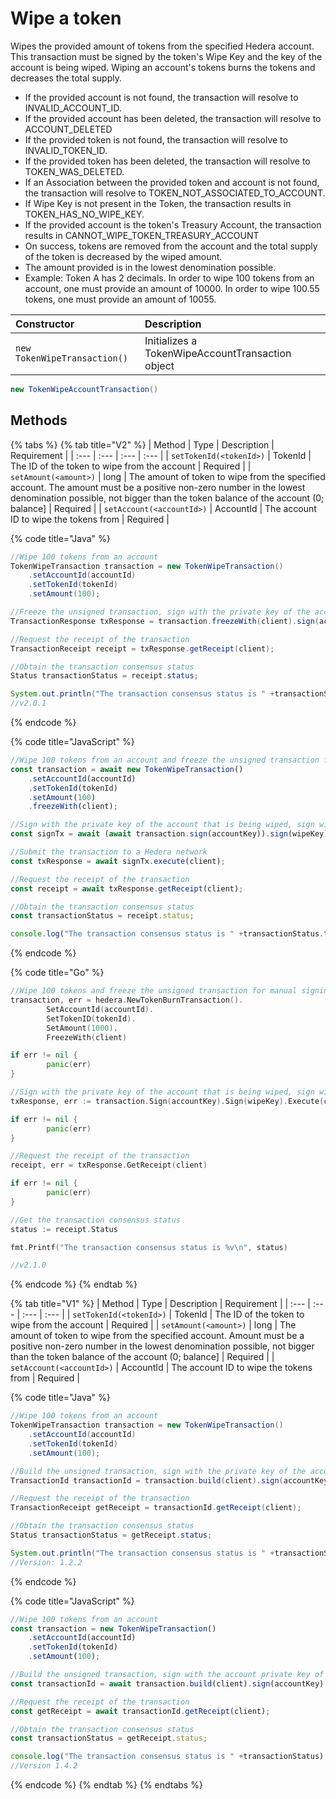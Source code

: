 # Wipe a token

Wipes the provided amount of tokens from the specified Hedera account. This transaction must be signed by the token's Wipe Key and the key of the account is being wiped. Wiping an account's tokens burns the tokens and decreases the total supply.

* If the provided account is not found, the transaction will resolve to INVALID\_ACCOUNT\_ID.
* If the provided account has been deleted, the transaction will resolve to ACCOUNT\_DELETED
* If the provided token is not found, the transaction will resolve to INVALID\_TOKEN\_ID.
* If the provided token has been deleted, the transaction will resolve to TOKEN\_WAS\_DELETED.
* If an Association between the provided token and account is not found, the transaction will resolve to TOKEN\_NOT\_ASSOCIATED\_TO\_ACCOUNT.
* If Wipe Key is not present in the Token, the transaction results in TOKEN\_HAS\_NO\_WIPE\_KEY.
* If the provided account is the token's Treasury Account, the transaction results in CANNOT\_WIPE\_TOKEN\_TREASURY\_ACCOUNT
* On success, tokens are removed from the account and the total supply of the token is decreased by the wiped amount.
* The amount provided is in the lowest denomination possible. 
* Example: Token A has 2 decimals. In order to wipe 100 tokens from an account, one must provide an amount of 10000. In order to wipe 100.55 tokens, one must provide an amount of 10055.

| Constructor | Description |
| :--- | :--- |
| `new TokenWipeTransaction()` | Initializes a TokenWipeAccountTransaction object |

```java
new TokenWipeAccountTransaction()
```

## Methods

{% tabs %}
{% tab title="V2" %}
| Method | Type | Description | Requirement |
| :--- | :--- | :--- | :--- |
| `setTokenId(<tokenId>)` | TokenId | The ID of the token to wipe from the account | Required |
| `setAmount(<amount>)` | long | The amount of token to wipe from the specified account. The amount must be a positive non-zero number in the lowest denomination possible, not bigger than the token balance of the account \(0; balance\] | Required |
| `setAccount(<accountId>)` | AccountId | The account ID to wipe the tokens from | Required |

{% code title="Java" %}
```java
//Wipe 100 tokens from an account
TokenWipeTransaction transaction = new TokenWipeTransaction()
    .setAccountId(accountId)
    .setTokenId(tokenId)
    .setAmount(100);

//Freeze the unsigned transaction, sign with the private key of the account that is being wiped, sign with the wipe private key of the token, submit the transaction to a Hedera network
TransactionResponse txResponse = transaction.freezeWith(client).sign(accountKey).sign(wipeKey).execute(client);

//Request the receipt of the transaction
TransactionReceipt receipt = txResponse.getReceipt(client);

//Obtain the transaction consensus status
Status transactionStatus = receipt.status;

System.out.println("The transaction consensus status is " +transactionStatus);
//v2.0.1
```
{% endcode %}

{% code title="JavaScript" %}
```javascript
//Wipe 100 tokens from an account and freeze the unsigned transaction for manual signing
const transaction = await new TokenWipeTransaction()
    .setAccountId(accountId)
    .setTokenId(tokenId)
    .setAmount(100)
    .freezeWith(client);

//Sign with the private key of the account that is being wiped, sign with the wipe private key of the token
const signTx = await (await transaction.sign(accountKey)).sign(wipeKey);    

//Submit the transaction to a Hedera network    
const txResponse = await signTx.execute(client);

//Request the receipt of the transaction
const receipt = await txResponse.getReceipt(client);

//Obtain the transaction consensus status
const transactionStatus = receipt.status;

console.log("The transaction consensus status is " +transactionStatus.toString());
```
{% endcode %}

{% code title="Go" %}
```go
//Wipe 100 tokens and freeze the unsigned transaction for manual signing
transaction, err = hedera.NewTokenBurnTransaction().
        SetAccountId(accountId).
        SetTokenID(tokenId).
        SetAmount(1000).
        FreezeWith(client)

if err != nil {
        panic(err)
}

//Sign with the private key of the account that is being wiped, sign with the wipe private key of the token
txResponse, err := transaction.Sign(accountKey).Sign(wipeKey).Execute(client)

if err != nil {
        panic(err)
}

//Request the receipt of the transaction
receipt, err = txResponse.GetReceipt(client)

if err != nil {
        panic(err)
}

//Get the transaction consensus status
status := receipt.Status

fmt.Printf("The transaction consensus status is %v\n", status)

//v2.1.0
```
{% endcode %}
{% endtab %}

{% tab title="V1" %}
| Method | Type | Description | Requirement |
| :--- | :--- | :--- | :--- |
| `setTokenId(<tokenId>)` | TokenId | The ID of the token to wipe from the account | Required |
| `setAmount(<amount>)` | long | The amount of token to wipe from the specified account. Amount must be a positive non-zero number in the lowest denomination possible, not bigger than the token balance of the account \(0; balance\] | Required |
| `setAccount(<accountId>)` | AccountId | The account ID to wipe the tokens from | Required |

{% code title="Java" %}
```java
//Wipe 100 tokens from an account
TokenWipeTransaction transaction = new TokenWipeTransaction()
    .setAccountId(accountId)
    .setTokenId(tokenId)
    .setAmount(100);

//Build the unsigned transaction, sign with the private key of the account that is being wiped, sign with the wipe private key of the token, submit the transaction to a Hedera network
TransactionId transactionId = transaction.build(client).sign(accountKey).sign(wipeKey).execute(client);

//Request the receipt of the transaction
TransactionReceipt getReceipt = transactionId.getReceipt(client);

//Obtain the transaction consensus status
Status transactionStatus = getReceipt.status;

System.out.println("The transaction consensus status is " +transactionStatus);
//Version: 1.2.2
```
{% endcode %}

{% code title="JavaScript" %}
```javascript
//Wipe 100 tokens from an account
const transaction = new TokenWipeTransaction()
    .setAccountId(accountId)
    .setTokenId(tokenId)
    .setAmount(100);

//Build the unsigned transaction, sign with the account private key of the token, sign with the wipe private key, submit the transaction to a Hedera network
const transactionId = await transaction.build(client).sign(accountKey).sign(wipeKey).execute(client);

//Request the receipt of the transaction
const getReceipt = await transactionId.getReceipt(client);

//Obtain the transaction consensus status
const transactionStatus = getReceipt.status;

console.log("The transaction consensus status is " +transactionStatus);
//Version 1.4.2
```
{% endcode %}
{% endtab %}
{% endtabs %}

